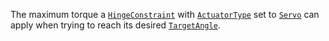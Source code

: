 The maximum torque a [`HingeConstraint`](https://create.roblox.com/docs/reference/engine/classes/HingeConstraint) with
[`ActuatorType`](https://create.roblox.com/docs/reference/engine/classes/HingeConstraint#ActuatorType) set to
[`Servo`](https://create.roblox.com/docs/reference/engine/enums/ActuatorType) can apply when trying to reach its desired
[`TargetAngle`](https://create.roblox.com/docs/reference/engine/classes/HingeConstraint#TargetAngle).